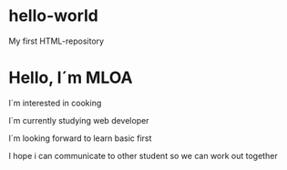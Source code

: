 # hello-world
My first HTML-repository
<h1>Hello, I´m MLOA</h1>
	<p> I´m interested in cooking
	<p> I´m currently studying web developer
	<p> I´m looking forward to learn basic first
	<p> I hope i can communicate to other student so we can work out together</br></p>
